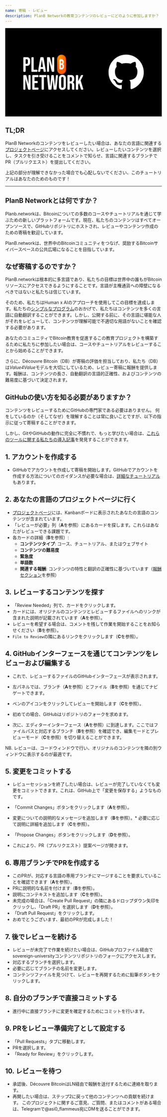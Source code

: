 ```yaml
---
name: 寄稿 - レビュー
description: PlanB Networkの教育コンテンツのレビューにどのように参加しますか？
---
```

![github](assets/cover.webp)

## TL;DR
PlanB Networkのコンテンツをレビューしたい場合は、あなたの言語に関連する[プロジェクトページ](https://github.com/PlanB-Network/bitcoin-educational-content/projects?query=is%3Aopen)にアクセスしてください。レビューしたいコンテンツを選択し、タスクを引き受けることをコメントで知らせ、言語に関連するブランチでPR（プルリクエスト）を提出してください。

上記の部分が理解できなかった場合でも心配しないでください、このチュートリアルはあなたのためのものです！

---

## PlanB Networkとは何ですか？

Planb.networkは、Bitcoinについての多数のコースやチュートリアルを通じて学ぶための新しいプラットフォームです。現在、私たちのコンテンツはすべてオープンソースで、GitHubリポジトリにホストされ、レビューやコンテンツ作成のための寄稿を歓迎しています。

PlanB.networkは、世界中のBitcoinコミュニティをつなげ、奨励するBitcoinサイバースペースの公共広場になることを目指しています。

## なぜ寄稿するのですか？

PlanB.networkは根本的に多言語であり、私たちの目標は世界中の誰もがBitcoinリソースにアクセスできるようにすることです。言語が主権通貨への障壁になるべきではないと私たちは信じています。

そのため、私たちはHuman x AIのアプローチを使用してこの目標を達成します。私たちの[シンプルなプログラム](https://github.com/Asi0Flammeus/LLM-Translator)のおかげで、私たちはコンテンツを多くの言語に自動翻訳することができます。しかし、公開する前に、その言語に堪能な人がそれをレビューして、コンテンツが理解可能で不適切な用語がないことを確認する必要があります。

あなたのコミュニティでBitcoin教育を促進するこの教育プロジェクトを構築するために私たちに参加したい場合は、コースやチュートリアルをレビューすることから始めることができます。

さらに、Découvre Bitcoin（DB）が寄稿の評価を担当しており、私たち（DB）は*Value4Value*モデルを大切にしているため、レビュー寄稿に報酬を提供します。報酬は、コンテンツの長さ、自動翻訳の言語的正確性、およびコンテンツの難易度に基づいて決定されます。

## GitHubの使い方を知る必要がありますか？

コンテンツをレビューするためにGitHubの専門家である必要はありません。
何をしているのか（そしてなぜ）を理解することは常に良いことですが、以下の指示に従って寄稿することができます。

しかし、GitやGitHubの動作に完全に不慣れで、もっと学びたい場合は、[これらのツールに関する私たちの導入記事](https://planb.network/tutorials/others/basics-of-github)を発見することができます。

## 1. アカウントを作成する
* GitHubでアカウントを作成して寄稿を開始します。GitHubでアカウントを作成する方法についてのガイダンスが必要な場合は、[詳細なチュートリアル](https://planb.network/tutorials/others/create-github-account)もあります。
## **2. あなたの言語のプロジェクトページに行く**
* [プロジェクトページ](https://github.com/PlanB-Network/bitcoin-educational-content/projects?query=is%3Aopen)には、Kanbanボードに表示されたあなたの言語のコンテンツが含まれています。
* 「レビューが必要」列（**A**を参照）にあるカードを探します。これらはあなたがレビューできる課題です。
* 各カードの詳細（**B**を参照）:
	- **コンテンツタイプ**: コース、チュートリアル、またはウェブサイト
	- **コンテンツの難易度**
	- **緊急度**
	- **単語数**
	- **関連する報酬**: コンテンツの特性と翻訳の正確性に基づいています（[報酬セクション](https://github.com/PlanB-Network/bitcoin-educational-content?tab=readme-ov-file#sat-reward)を参照）
## **3. レビューするコンテンツを探す**
* 「Review Needed」列で、カードをクリックします。
* カードには、オリジナルのコンテンツとレビューするファイルへのリンクが含まれた説明が記載されています（**A**を参照）。
* レビューを希望する場合は、コメントを残して作業を開始することをお知らせください（**B**を参照）。
* `File to Review`の隣にあるリンクをクリックします（**C**を参照）。

## **4. GitHubインターフェースを通じてコンテンツをレビューおよび編集する**
* これで、レビューするファイルのGitHubインターフェースが表示されます。
* 左パネルでは、ブランチ（**A**を参照）とファイル（**B**を参照）を通じてナビゲートできます。
* ペンのアイコンをクリックしてレビューを開始します（**C**を参照）。

* 初めての場合、GitHubはリポジトリのフォークを求めます。

* 次に、エディターインターフェース（**A**を参照）に到達します。ここではファイルパスと対応するブランチ（**B**を参照）を確認でき、編集モードとプレビューモード（**C**を参照）を切り替えることができます。

NB. レビューは、コードウィンドウで行い、オリジナルのコンテンツを隣の別ウィンドウに表示するのが最適です。

## **5. 変更をコミットする**

* レビューセッションを終了したい場合は、レビューが完了していなくても変更をコミットできます。これは、GitHub上で「変更を保存する」ようなものです。
* 「Commit Changes」ボタンをクリックします（**A**を参照）。
* 変更についての説明的なメッセージを追加します（**B**を参照）。* 必要に応じて説明に詳細を追加します（**C**を参照）。
* 「Propose Changes」ボタンをクリックします（**D**を参照）。

* これにより、PR（プルリクエスト）提案ページが開きます。

## **6. 専用ブランチでPRを作成する**
* このPRが、対応する言語の専用ブランチにマージすることを要求していることを確認できます（**A**を参照）。
* PRに説明的な名前を付けます（**B**を参照）。
* 説明にコンテキストを追加します（**C**を参照）。
* 未完成の場合は、「Create Pull Request」の隣にあるドロップダウン矢印をクリックし、「Draft PR」を選択します（**D**を参照）。
* 「Draft Pull Request」をクリックします。
* おめでとうございます、最初のPRが完成しました！

## **7. 後でレビューを続ける**
* レビューが未完了で作業を続けたい場合は、GitHubプロファイル経由でsovereign-universityコンテンツリポジトリのフォークにアクセスします。
* 対応するブランチを選択します。
* 必要に応じてブランチの名前を変更します。
* コンテンツファイルを見つけて、レビューを再開するために鉛筆ボタンをクリックします。

## **8. 自分のブランチで直接コミットする**
* 進行中に直接ブランチに変更を確定するためにコミットを行います。

## **9. PRをレビュー準備完了として設定する**
* 「Pull Requests」タブに移動します。
* PRを選択します。
* 「Ready for Review」をクリックします。

## 10. レビューを待つ
* 承認後、Découvre BitcoinはLN経由で報酬を送付するために連絡を取ります。
* 再開したい場合は、ステップ2に戻って他のコンテンツへの貢献を続けます。
このプロジェクトに関するご意見、ご質問、またはコメントがある場合は、Telegramで@asi0_flammeus宛にDMを送ることができます。
